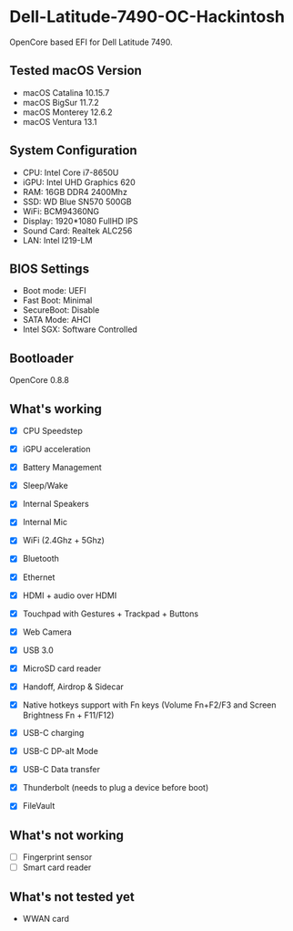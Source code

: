 # Dell-Latitude-7490-OC-Hackintosh
OpenCore based EFI for Dell Latitude 7490.


## Tested macOS Version

- macOS Catalina 10.15.7
- macOS BigSur 11.7.2
- macOS Monterey 12.6.2
- macOS Ventura 13.1


## System Configuration

- CPU:  Intel Core i7-8650U
- iGPU: Intel UHD Graphics 620
- RAM:  16GB DDR4 2400Mhz
- SSD:  WD Blue SN570 500GB
- WiFi: BCM94360NG
- Display: 1920*1080 FullHD IPS
- Sound Card: Realtek ALC256
- LAN: Intel I219-LM



## BIOS Settings

- Boot mode: UEFI
- Fast Boot: Minimal
- SecureBoot: Disable
- SATA Mode: AHCI 
- Intel SGX: Software Controlled


## Bootloader

OpenCore 0.8.8


## What's working

 
 - [x] CPU Speedstep

 - [x] iGPU acceleration

 - [x] Battery Management
 
 - [x] Sleep/Wake
 
 - [x] Internal Speakers
 
 - [x] Internal Mic
 
 - [x] WiFi (2.4Ghz + 5Ghz)
 
 - [x] Bluetooth

 - [x] Ethernet

 - [x] HDMI + audio over HDMI

 - [x] Touchpad with Gestures + Trackpad + Buttons

 - [x] Web Camera

 - [x] USB 3.0

 - [x] MicroSD card reader 

 - [x] Handoff, Airdrop & Sidecar

 - [x] Native hotkeys support with Fn keys (Volume Fn+F2/F3 and Screen Brightness Fn + F11/F12)

 - [x] USB-C charging

 - [x] USB-C DP-alt Mode
  
 - [x] USB-C Data transfer
 
 - [x] Thunderbolt (needs to plug a device before boot)

 - [x] FileVault 
 


## What's not working

- [ ] Fingerprint sensor
- [ ] Smart card reader

## What's not tested yet

- WWAN card
